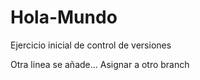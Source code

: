 # Hola-Mundo
Ejercicio inicial de control de versiones

Otra linea se añade...
Asignar a otro branch

